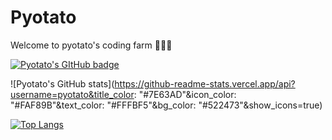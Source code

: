 # Pyotato

Welcome to pyotato's coding farm 🥑🥔🥕

[![Pyotato's GItHub badge](https://img.shields.io/badge/1st%20%20badge-firstbadge-lavender)](https://github.com/pyotato/github-readme-stats)
  

![Pyotato's GitHub stats](https://github-readme-stats.vercel.app/api?username=pyotato&title_color: "#7E63AD"&icon_color: "#FAF89B"&text_color: "#FFFBF5"&bg_color: "#522473"&show_icons=true)


[![Top Langs](https://github-readme-stats.vercel.app/api/top-langs/?username=pyotato&layout=compact)](https://github.com/pyotato/github-readme-stats)